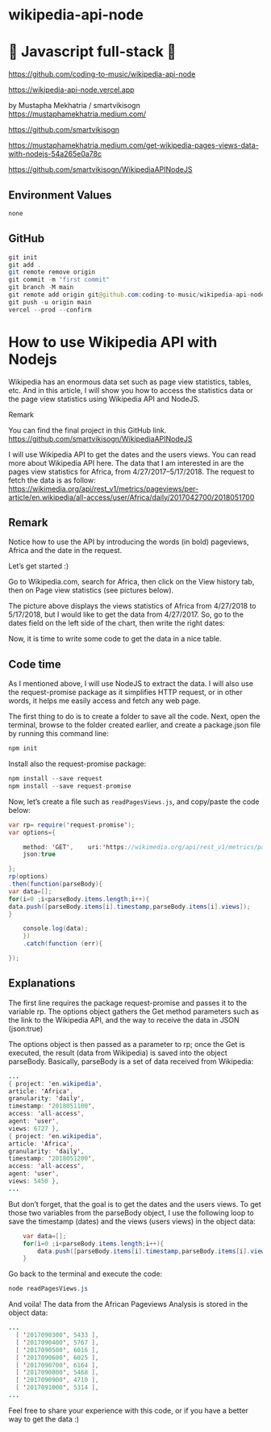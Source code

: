 # wikipedia-api-node

# 🚀 Javascript full-stack 🚀

https://github.com/coding-to-music/wikipedia-api-node

https://wikipedia-api-node.vercel.app

by Mustapha Mekhatria / smartvikisogn https://mustaphamekhatria.medium.com/

https://github.com/smartvikisogn

https://mustaphamekhatria.medium.com/get-wikipedia-pages-views-data-with-nodejs-54a265e0a78c

https://github.com/smartvikisogn/WikipediaAPINodeJS

## Environment Values

```java
none
```

## GitHub

```java
git init
git add .
git remote remove origin
git commit -m "first commit"
git branch -M main
git remote add origin git@github.com:coding-to-music/wikipedia-api-node.git
git push -u origin main
vercel --prod --confirm
```

# How to use Wikipedia API with Nodejs

Wikipedia has an enormous data set such as page view statistics, tables, etc. And in this article, I will show you how to access the statistics data or the page view statistics using Wikipedia API and NodeJS.

Remark

You can find the final project in this GitHub link. https://github.com/smartvikisogn/WikipediaAPINodeJS

I will use Wikipedia API to get the dates and the users views. You can read more about Wikipedia API here. The data that I am interested in are the pages view statistics for Africa, from 4/27/2017–5/17/2018. The request to fetch the data is as follow: https://wikimedia.org/api/rest_v1/metrics/pageviews/per-article/en.wikipedia/all-access/user/Africa/daily/2017042700/2018051700

## Remark

Notice how to use the API by introducing the words (in bold) pageviews, Africa and the date in the request.

Let’s get started :)

Go to Wikipedia.com, search for Africa, then click on the View history tab, then on Page view statistics (see pictures below).

The picture above displays the views statistics of Africa from 4/27/2018 to 5/17/2018, but I would like to get the data from 4/27/2017. So, go to the dates field on the left side of the chart, then write the right dates:

Now, it is time to write some code to get the data in a nice table.

## Code time

As I mentioned above, I will use NodeJS to extract the data. I will also use the request-promise package as it simplifies HTTP request, or in other words, it helps me easily access and fetch any web page.

The first thing to do is to create a folder to save all the code. Next, open the terminal, browse to the folder created earlier, and create a package.json file by running this command line:

```java
npm init
```

Install also the request-promise package:

```java
npm install --save request
npm install --save request-promise
```

Now, let’s create a file such as `readPagesViews.js`, and copy/paste the code below:

```java
var rp= require('request-promise');
var options={

    method: 'GET',    uri:'https://wikimedia.org/api/rest_v1/metrics/pageviews/per-article/en.wikipedia/all-access/user/Africa/daily/2017042700/2018051700',
    json:true

};
rp(options)
.then(function(parseBody){
var data=[];
for(i=0 ;i<parseBody.items.length;i++){
data.push([parseBody.items[i].timestamp,parseBody.items[i].views]);
}

    console.log(data);
    })
    .catch(function (err){

});
```

## Explanations

The first line requires the package request-promise and passes it to the variable rp. The options object gathers the Get method parameters such as the link to the Wikipedia API, and the way to receive the data in JSON (json:true)

The options object is then passed as a parameter to rp; once the Get is executed, the result (data from Wikipedia) is saved into the object parseBody.
Basically, parseBody is a set of data received from Wikipedia:

```java
...
{ project: 'en.wikipedia',
article: 'Africa',
granularity: 'daily',
timestamp: '2018051100',
access: 'all-access',
agent: 'user',
views: 6727 },
{ project: 'en.wikipedia',
article: 'Africa',
granularity: 'daily',
timestamp: '2018051200',
access: 'all-access',
agent: 'user',
views: 5450 },
...
```

But don’t forget, that the goal is to get the dates and the users views. To get those two variables from the parseBody object, I use the following loop to save the timestamp (dates) and the views (users views) in the object data:

```java
    var data=[];
    for(i=0 ;i<parseBody.items.length;i++){
        data.push([parseBody.items[i].timestamp,parseBody.items[i].views]);
    }
```

Go back to the terminal and execute the code:

```java
node readPagesViews.js
```

And voila! The data from the African Pageviews Analysis is stored in the object data:

```java
...
  [ '2017090300', 5433 ],
  [ '2017090400', 5767 ],
  [ '2017090500', 6016 ],
  [ '2017090600', 6025 ],
  [ '2017090700', 6164 ],
  [ '2017090800', 5468 ],
  [ '2017090900', 4710 ],
  [ '2017091000', 5314 ],
...
```

Feel free to share your experience with this code, or if you have a better way to get the data :)
